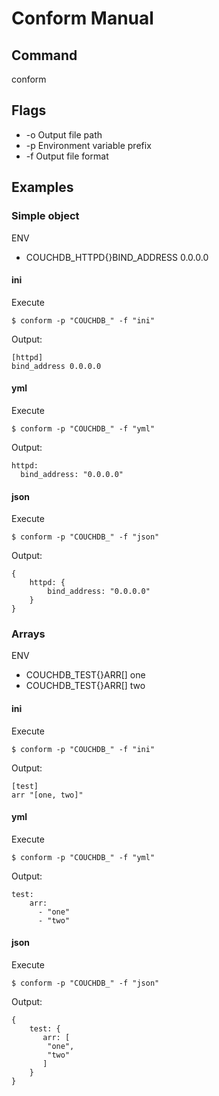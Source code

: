 # Conform Manual
## Command
conform
## Flags
* -o Output file path
* -p Environment variable prefix
* -f Output file format
## Examples

### Simple object
ENV
* COUCHDB_HTTPD{}BIND_ADDRESS 0.0.0.0

#### ini
Execute
````
$ conform -p "COUCHDB_" -f "ini"
````
Output:
````
[httpd]
bind_address 0.0.0.0
````

#### yml

Execute
````
$ conform -p "COUCHDB_" -f "yml"
````
Output:
````
httpd:
  bind_address: "0.0.0.0"
````

#### json

Execute
````
$ conform -p "COUCHDB_" -f "json"
````
Output:
````
{
    httpd: {
        bind_address: "0.0.0.0"
    }
}
````

### Arrays
ENV
* COUCHDB_TEST{}ARR[] one
* COUCHDB_TEST{}ARR[] two

#### ini
Execute
````
$ conform -p "COUCHDB_" -f "ini"
````
Output:
````
[test]
arr "[one, two]"
````

#### yml
Execute
````
$ conform -p "COUCHDB_" -f "yml"
````
Output:
````
test:
    arr:
      - "one"
      - "two"
````

#### json
Execute
````
$ conform -p "COUCHDB_" -f "json"
````
Output:
````
{
    test: {
       arr: [
        "one",
        "two"
       ]
    }
}
````
